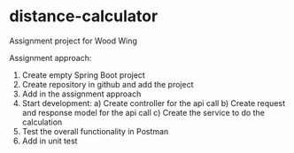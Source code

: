# distance-calculator
Assignment project for Wood Wing

Assignment approach:
1. Create empty Spring Boot project
2. Create repository in github and add the project
3. Add in the assignment approach
4. Start development:
   a) Create controller for the api call
   b) Create request and response model for the api call
   c) Create the service to do the calculation
5. Test the overall functionality in Postman
6. Add in unit test
